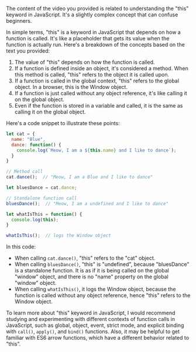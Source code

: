 The content of the video you provided is related to understanding the "this" keyword in JavaScript. It's a slightly complex concept that can confuse beginners. 

In simple terms, "this" is a keyword in JavaScript that depends on how a function is called. It's like a placeholder that gets its value when the function is actually run. Here's a breakdown of the concepts based on the text you provided:

1. The value of "this" depends on how the function is called.
2. If a function is defined inside an object, it's considered a method. When this method is called, "this" refers to the object it is called upon.
3. If a function is called in the global context, "this" refers to the global object. In a browser, this is the Window object.
4. If a function is just called without any object reference, it's like calling it on the global object.
5. Even if the function is stored in a variable and called, it is the same as calling it on the global object.

Here's a code snippet to illustrate these points:

```javascript
let cat = {
  name: "Blue",
  dance: function() {
    console.log(`Meow, I am a ${this.name} and I like to dance`);
  }
}

// Method call
cat.dance();  // "Meow, I am a Blue and I like to dance"

let bluesDance = cat.dance;

// Standalone function call
bluesDance();  // "Meow, I am a undefined and I like to dance"

let whatIsThis = function() {
  console.log(this);
}

whatIsThis();  // logs the Window object
```

In this code:

- When calling `cat.dance()`, "this" refers to the "cat" object.
- When calling `bluesDance()`, "this" is "undefined", because "bluesDance" is a standalone function. It is as if it is being called on the global "window" object, and there is no "name" property on the global "window" object.
- When calling `whatIsThis()`, it logs the Window object, because the function is called without any object reference, hence "this" refers to the Window object.

To learn more about "this" keyword in JavaScript, I would recommend studying and experimenting with different contexts of function calls in JavaScript, such as global, object, event, strict mode, and explicit binding with `call()`, `apply()`, and `bind()` functions. Also, it may be helpful to get familiar with ES6 arrow functions, which have a different behavior related to "this".
